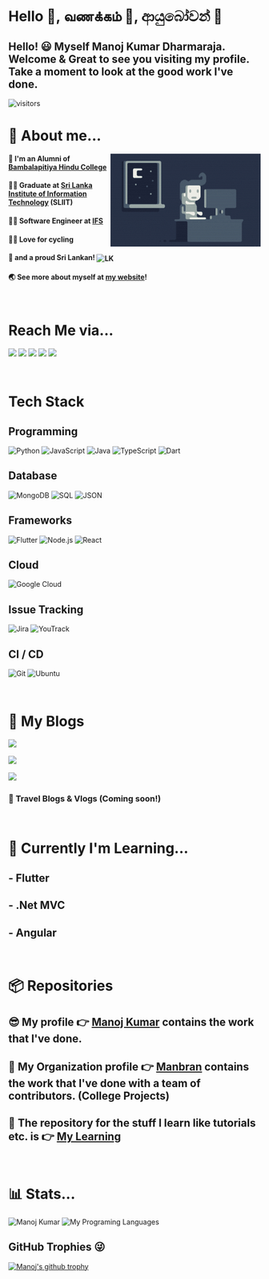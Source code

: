 # Hello 👋, வணக்கம் 🙏, ආයුබෝවන් 🙏

## Hello! 😃 Myself **Manoj Kumar Dharmaraja**. Welcome & Great to see you visiting my profile. Take a moment to look at the good work I've done.

![visitors](https://visitor-badge.glitch.me/badge?page_id=manoj997.manoj997)

# 📜 **About me...**

<img alt="Night Coding" src="https://raw.githubusercontent.com/AVS1508/AVS1508/master/assets/Night-Coding.gif" align="right"/>

#### 🏫 I'm an Alumni of [Bambalapitiya Hindu College](https://www.hcc.lk) <br>

#### 👨‍🎓 Graduate at [Sri Lanka Institute of Information Technology](https://www.sliit.lk/) (SLIIT)<br>

#### 👩‍💻 Software Engineer at [IFS](https://www.ifs.com/lk/) <br>

#### 🚴‍♀️ Love for cycling <br>

#### 💖 and a proud Sri Lankan! <img align="center" alt="LK" width="100px" src="https://thumbs.gfycat.com/AnotherShadyDormouse-size_restricted.gif"/>

#### 🌏 See more about myself at [my website](https://manoj-kumar.me)!

<br>

# **Reach Me via...**

[![](https://img.shields.io/badge/GitHub-100000?style=for-the-badge&logo=github&logoColor=white)](https://www.github.com/manoj997)
[![](https://img.shields.io/badge/Facebook-1877F2?style=for-the-badge&logo=facebook&logoColor=white)](https://www.facebook.com/manojKumar.dharmaraj)
[![](https://img.shields.io/badge/Twitter-1DA1F2?style=for-the-badge&logo=twitter&logoColor=white)](https://twitter.com/manoj_dharmaraj)
[![](https://img.shields.io/badge/LinkedIn-0077B5?style=for-the-badge&logo=linkedin&logoColor=white)](https://www.linkedin.com/in/manojkumardharmaraja/)
[![](https://img.shields.io/badge/Stack_Overflow-FE7A16?style=for-the-badge&logo=stack-overflow&logoColor=white)](https://stackoverflow.com/users/9983802/)

<br>

# **Tech Stack**

## Programming

![Python](https://img.shields.io/badge/-Python-000?&logo=python&style=for-the-badge&logoColor=brightgreen)
![JavaScript](https://img.shields.io/badge/-JavaScript-000?&logo=JavaScript&logoColor=ddc508&style=for-the-badge)
![Java](https://img.shields.io/badge/-Java-000?&logo=Java&logoColor=orange&style=for-the-badge)
![TypeScript](https://img.shields.io/badge/-TypeScript-000?&logo=TypeScript&logoColor=007ACC&style=for-the-badge)
![Dart](https://img.shields.io/badge/-Dart-000?&logo=dart&logoColor=2196F3&style=for-the-badge)

## Database

![MongoDB](https://img.shields.io/badge/-MongoDB-000?&logo=mongodb&style=for-the-badge)
![SQL](https://img.shields.io/badge/-SQL-000?&logo=MySQL&logoColor=white&style=for-the-badge)
![JSON](https://img.shields.io/badge/-JSON-000?&logo=json&logoColor=yellow&style=for-the-badge)

## Frameworks

![Flutter](https://img.shields.io/badge/-Flutter-000?&logo=Flutter&logoColor=2196F3&style=for-the-badge)
![Node.js](https://img.shields.io/badge/-Node.js-000?&logo=node&style=for-the-badge)
![React](https://img.shields.io/badge/-React-000?&logo=React&style=for-the-badge)

## Cloud

![Google Cloud](https://img.shields.io/badge/-Google%20Cloud-000?logo=google-cloud&style=for-the-badge)

## Issue Tracking

![Jira](https://img.shields.io/badge/-Jira-000?&logo=Jira-Software&logoColor=0052CC&style=for-the-badge)
![YouTrack](https://img.shields.io/badge/-YouTrack-000?&logo=jetbrains&style=for-the-badge)

## CI / CD

![Git](https://img.shields.io/badge/-Git-000?&logo=git&style=for-the-badge)
![Ubuntu](https://img.shields.io/badge/Ubuntu-000?&logo=ubuntu&logoColor=white&style=for-the-badge)

<br>

# 📰 **My Blogs**

[![](https://img.shields.io/badge/dev.to-0A0A0A?style=for-the-badge&logo=dev.to&logoColor=white)](https://dev.to/manoj997)

[![](https://img.shields.io/badge/Kumars_blogs-FF5722?style=for-the-badge&logo=blogger&logoColor=white)](https://kumars-blogs.blogspot.com/)

[![](https://img.shields.io/badge/Tech_Blogs-FF5722?style=for-the-badge&logo=blogger&logoColor=white)](https://manoj-techblogs.blogspot.com/)

### 👣 Travel Blogs & Vlogs (Coming soon!)

<br>

# 📖 **Currently I'm Learning...**

## - Flutter

## - .Net MVC

## - Angular

<br>

# 📦 **Repositories**

## 😎 My profile 👉 [Manoj Kumar](https://github.com/manoj997) contains the work that I've done.

## 🏢 My Organization profile 👉 [Manbran](https://github.com/manobran) contains the work that I've done with a team of contributors. (College Projects)

## 📖 The repository for the stuff I learn like tutorials etc. is 👉 [My Learning](https://github.com/manoj-learning)

<br>

# 📊 **Stats...**

<img src="https://github-readme-stats.vercel.app/api?username=manoj997&show_icons=true&count_private=true&theme=dark" alt="Manoj Kumar" /> ![My Programing Languages](https://github-readme-stats-eight-theta.vercel.app/api/top-langs/?username=manoj997&layout=compact&langs_count=8&theme=dark)

## GitHub Trophies :stuck_out_tongue_winking_eye:

[![Manoj's github trophy](https://github-profile-trophy.vercel.app/?username=manoj997&row=1)](https://github.com/ryo-ma/github-profile-trophy)
